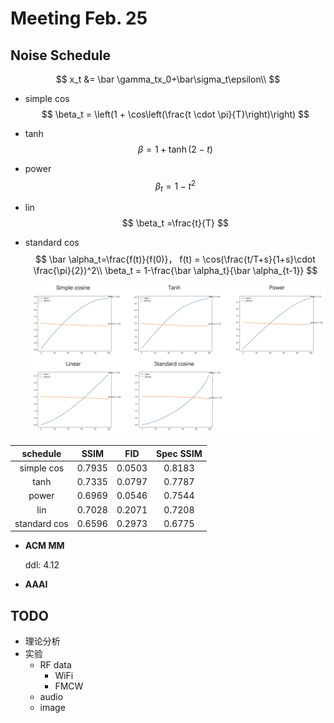 # Meeting Feb. 25



## Noise Schedule 

$$
x_t &= \bar \gamma_tx_0+\bar\sigma_t\epsilon\\
$$

- simple cos
  $$
  \beta_t = \left(1 + \cos\left(\frac{t \cdot \pi}{T}\right)\right)
  $$

- tanh
  $$
  \beta=1+\tanh(2-t)
  $$

- power
  $$
  \beta_t=1-t^2
  $$

- lin
  $$
  \beta_t =\frac{t}{T}
  $$

- standard cos
  $$
  \bar \alpha_t=\frac{f(t)}{f(0)}， f(t) = \cos(\frac{t/T+s}{1+s}\cdot \frac{\pi}{2})^2\\
  \beta_t = 1-\frac{\bar \alpha_t}{\bar \alpha_{t-1}}
  $$
  ![image-20250115143957796](../assets/images/image-20250115143957796.png)

|   schedule   |  SSIM  |  FID   | Spec SSIM |
| :----------: | :----: | :----: | :-------: |
|  simple cos  | 0.7935 | 0.0503 |  0.8183   |
|     tanh     | 0.7335 | 0.0797 |  0.7787   |
|    power     | 0.6969 | 0.0546 |  0.7544   |
|     lin      | 0.7028 | 0.2071 |  0.7208   |
| standard cos | 0.6596 | 0.2973 |  0.6775   |



- **ACM MM**

  ddl: 4.12

- **AAAI**





## TODO

- 理论分析
- 实验
  - RF data
    - WiFi
    - FMCW
  - audio
  - image
